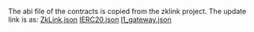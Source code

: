 The abi file of the contracts is copied from the zklink project. The update link is as:
[ZkLink.json](https://github.com/zkLinkProtocol/zklink-periphery/blob/main/core/lib/blockchain/src/eth/contract/ZkLink.json)
[IERC20.json](https://github.com/zkLinkProtocol/zklink-periphery/blob/main/core/lib/blockchain/src/eth/contract/IERC20.json)
[l1_gateway.json](https://github.com/zkLinkProtocol/zklink-periphery/blob/main/core/lib/blockchain/src/eth/contract/l1_gateway.json)
